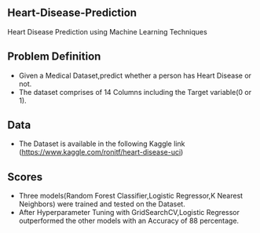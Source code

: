 ## Heart-Disease-Prediction
Heart Disease Prediction using Machine Learning Techniques

## Problem Definition
* Given a Medical Dataset,predict whether a person has Heart Disease or not.
* The dataset comprises of 14 Columns including the Target variable(0 or 1).

## Data
* The Dataset is available in the following Kaggle link (https://www.kaggle.com/ronitf/heart-disease-uci)

## Scores
* Three models(Random Forest Classifier,Logistic Regressor,K Nearest Neighbors) were trained and tested on the Dataset.
* After Hyperparameter Tuning with GridSearchCV,Logistic Regressor outperformed the other models with an Accuracy of 88 percentage.

